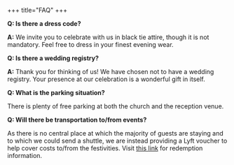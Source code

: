 +++
title="FAQ"
+++

**Q: Is there a dress code?**

**A:** We invite you to celebrate with us in black tie attire, though it is not mandatory. Feel free to dress in your finest evening wear.

**Q: Is there a wedding registry?**


**A:** Thank you for thinking of us! We have chosen not to have a wedding registry. Your presence at our celebration is a wonderful gift in itself.

**Q: What is the parking situation?**

There is plenty of free parking at both the church and the reception venue.

**Q: Will there be transportation to/from events?**

As there is no central place at which the majority of guests are staying and to which we could send a shuttle, we are instead providing a Lyft voucher to help cover costs to/from the festivities. Visit [this link](https://www.lyft.com/api/rideprograms/prepaid-ride-programs/1938923587838643180/pdf?info_token=pug5_0E-hNbfiFgDXOA-bDUxSsNu2I_fos1I-_6s6kA) for redemption information.